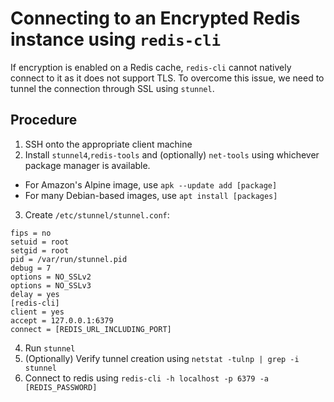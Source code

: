 # Connecting to an Encrypted Redis instance using `redis-cli`

If encryption is enabled on a Redis cache, `redis-cli` cannot natively connect to it as it does not support TLS. To overcome this issue, we need to tunnel the connection through SSL using `stunnel`.

## Procedure

1. SSH onto the appropriate client machine
2. Install `stunnel4`,`redis-tools` and (optionally) `net-tools` using whichever package manager is available.
  * For Amazon's Alpine image, use `apk --update add [package]`
  * For many Debian-based images, use `apt install [packages]`
3. Create `/etc/stunnel/stunnel.conf`:
```
fips = no
setuid = root
setgid = root
pid = /var/run/stunnel.pid
debug = 7
options = NO_SSLv2
options = NO_SSLv3
delay = yes
[redis-cli]
client = yes
accept = 127.0.0.1:6379
connect = [REDIS_URL_INCLUDING_PORT]
```
4. Run `stunnel`
5. (Optionally) Verify tunnel creation using `netstat -tulnp | grep -i stunnel`
6. Connect to redis using `redis-cli -h localhost -p 6379 -a [REDIS_PASSWORD]`
